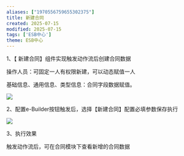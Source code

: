 ```yaml
---
aliases: ["1970556759655302375"]
title: 新建合同
created: 2025-07-15
modified: 2025-07-15
tags: ['ESB中心']
theme: ESB中心
---
```


1、【 新建合同】组件实现触发动作流后创建合同数据

操作人员：可固定一人有权限新建，可以动态赋值一人

基础信息、通用信息、类型信息：合同字段数据赋值。

![](060e7197a908ec149dee8f4b566953d8.jpg)

2、配置e-Builder按钮触发后，选择【新建合同】配置必填参数保存执行

![](88cdfd3220092ed83db15b9ed7974f33.jpg)

3、执行效果

触发动作流后，可在合同模块下查看新增的合同数据